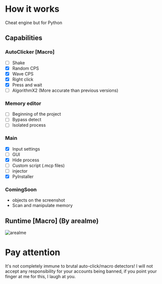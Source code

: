 # How it works
Cheat engine but for Python
## Capabilities
### AutoClicker [Macro]
- [ ] Shake
- [X] Random CPS
- [X] Wave CPS
- [X] Right click
- [X] Press and wait
- [ ] AlgorithmX2 (More accurate than previous versions)

### Memory editor
- [ ] Beginning of the project
- [ ] Bypass detect
- [ ] Isolated process

### Main
- [X] Input settings
- [ ] GUI
- [X] Hide process
- [ ] Custom script (.mcp files)
- [ ] injector
- [X] PyInstaller

### ComingSoon
+ objects on the screenshot
+ Scan and manipulate memory
## Runtime [Macro] (By arealme)
![arealme](https://github.com/SmaamX/AutoPy/assets/90418723/bd3544dd-2077-4e92-883a-34d8edea943c)
# Pay attention
It's not completely immune to brutal auto-click/macro detectors!
I will not accept any responsibility for your accounts being banned, if you point your finger at me for this, I laugh at you.
